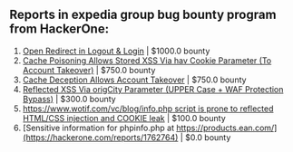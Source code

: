 ## Reports in expedia group bug bounty program from HackerOne:
1. [Open Redirect in Logout & Login](https://hackerone.com/reports/1788006) | $1000.0 bounty
2. [Cache Poisoning Allows Stored XSS Via hav Cookie Parameter (To Account Takeover)](https://hackerone.com/reports/1760213) | $750.0 bounty
3. [Cache Deception Allows Account Takeover](https://hackerone.com/reports/1698316) | $750.0 bounty
4. [Reflected XSS Via origCity Parameter (UPPER Case + WAF Protection Bypass)](https://hackerone.com/reports/1420529) | $300.0 bounty
5. [https://www.wotif.com/vc/blog/info.php script is prone to reflected HTML/CSS injection and COOKIE leak](https://hackerone.com/reports/1888351) | $100.0 bounty
6. [Sensitive information for phpinfo.php at https://products.ean.com/](https://hackerone.com/reports/1762764) | $0.0 bounty